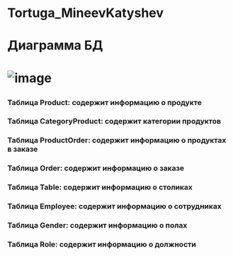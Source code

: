 # Tortuga_MineevKatyshev

<h1> Диаграмма БД<h1>

![image](https://user-images.githubusercontent.com/80113075/194526754-e1b3dc64-20b9-4508-9b18-d723545043cc.png)

<h3>Таблица Product: содержит информацию о продукте<h3>
 
<h3>Таблица CategoryProduct: содержит категории продуктов<h3>
  
<h3>Таблица ProductOrder: содержит информацию о продуктах в заказе<h3>
 
<h3>Таблица Order: содержит информацию о заказе<h3>
 
<h3>Таблица Table: содержит информацию о столиках<h3>
 
<h3>Таблица Employee: содержит информацию о сотрудниках<h3>
 
<h3>Таблица Gender: содержит информацию о полах<h3>

<h3>Таблица Role: содержит информацию о должности<h3>
